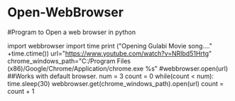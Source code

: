 # Open-WebBrowser
#Program to Open a web browser in python

import webbrowser
import time
print ("Opening Gulabi Movie song...." +time.ctime())
url="https://www.youtube.com/watch?v=NRlbd51Hrtg"
chrome_windows_path="C:/Program Files (x86)/Google/Chrome/Application/chrome.exe %s"
#webbrowser.open(url) ##Works with default browser.
num = 3
count = 0
while(count < num):
         time.sleep(30)
         webbrowser.get(chrome_windows_path).open(url)
         count = count + 1
